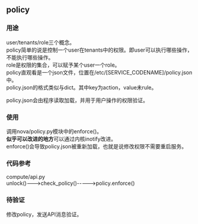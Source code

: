 policy
----
### 用途
user/tenants/role三个概念。  
policy简单的说是控制一个user在tenants中的权限。即user可以执行哪些操作，不能执行哪些操作。  
role是权限的集合，可以赋予某个user一个role。  
policy直观看是一个json文件，位置在/etc/[SERVICE_CODENAME]/policy.json中。  
policy.json的格式类似与dict。其中key为action，value未rule。  

policy.json会由程序读取加载，并用于用户操作的权限验证。  

### 使用
调用nova/policy.py模块中的enforce()。  
**似乎可以改进的地方**可以通过内核inotify改进。  
enforce()会导致policy.json被重新加载，也就是说修改权限不需要重启服务。  

### 代码参考
compute/api.py  
unlock()--->check_policy()----->policy.enforce()   


### 待验证
修改policy，发送API消息验证。
